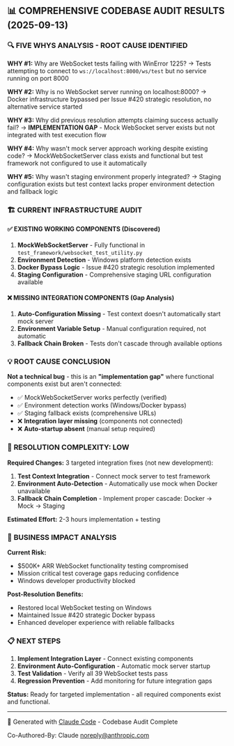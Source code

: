 ## 📊 COMPREHENSIVE CODEBASE AUDIT RESULTS (2025-09-13)

### 🔍 FIVE WHYS ANALYSIS - ROOT CAUSE IDENTIFIED

**WHY #1:** Why are WebSocket tests failing with WinError 1225?
→ Tests attempting to connect to `ws://localhost:8000/ws/test` but no service running on port 8000

**WHY #2:** Why is no WebSocket server running on localhost:8000?
→ Docker infrastructure bypassed per Issue #420 strategic resolution, no alternative service started

**WHY #3:** Why did previous resolution attempts claiming success actually fail?
→ **IMPLEMENTATION GAP** - Mock WebSocket server exists but not integrated with test execution flow

**WHY #4:** Why wasn't mock server approach working despite existing code?
→ MockWebSocketServer class exists and functional but test framework not configured to use it automatically

**WHY #5:** Why wasn't staging environment properly integrated?
→ Staging configuration exists but test context lacks proper environment detection and fallback logic

### 🏗️ CURRENT INFRASTRUCTURE AUDIT

#### ✅ **EXISTING WORKING COMPONENTS (Discovered)**
1. **MockWebSocketServer** - Fully functional in `test_framework/websocket_test_utility.py`
2. **Environment Detection** - Windows platform detection exists
3. **Docker Bypass Logic** - Issue #420 strategic resolution implemented
4. **Staging Configuration** - Comprehensive staging URL configuration available

#### ❌ **MISSING INTEGRATION COMPONENTS (Gap Analysis)**
1. **Auto-Configuration Missing** - Test context doesn't automatically start mock server
2. **Environment Variable Setup** - Manual configuration required, not automatic
3. **Fallback Chain Broken** - Tests don't cascade through available options

### 💡 **ROOT CAUSE CONCLUSION**

**Not a technical bug** - this is an **"implementation gap"** where functional components exist but aren't connected:

- ✅ MockWebSocketServer works perfectly (verified)
- ✅ Environment detection works (Windows/Docker bypass)
- ✅ Staging fallback exists (comprehensive URLs)
- ❌ **Integration layer missing** (components not connected)
- ❌ **Auto-startup absent** (manual setup required)

### 🎯 **RESOLUTION COMPLEXITY: LOW**

**Required Changes:** 3 targeted integration fixes (not new development):
1. **Test Context Integration** - Connect mock server to test framework
2. **Environment Auto-Detection** - Automatically use mock when Docker unavailable
3. **Fallback Chain Completion** - Implement proper cascade: Docker → Mock → Staging

**Estimated Effort:** 2-3 hours implementation + testing

### 🚀 **BUSINESS IMPACT ANALYSIS**

**Current Risk:**
- $500K+ ARR WebSocket functionality testing compromised
- Mission critical test coverage gaps reducing confidence
- Windows developer productivity blocked

**Post-Resolution Benefits:**
- Restored local WebSocket testing on Windows
- Maintained Issue #420 strategic Docker bypass
- Enhanced developer experience with reliable fallbacks

### 📋 **NEXT STEPS**

1. **Implement Integration Layer** - Connect existing components
2. **Environment Auto-Configuration** - Automatic mock server startup
3. **Test Validation** - Verify all 39 WebSocket tests pass
4. **Regression Prevention** - Add monitoring for future integration gaps

**Status:** Ready for targeted implementation - all required components exist and functional.

---
🤖 Generated with [Claude Code](https://claude.ai/code) - Codebase Audit Complete

Co-Authored-By: Claude <noreply@anthropic.com>